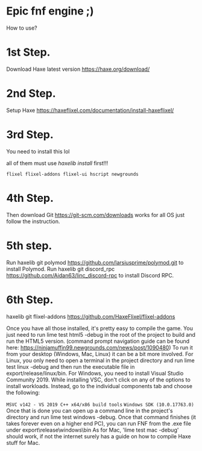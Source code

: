 # Epic fnf engine ;)

How to use?

# 1st Step. 
Download Haxe latest version https://haxe.org/download/

# 2nd Step. 
Setup Haxe https://haxeflixel.com/documentation/install-haxeflixel/

# 3rd Step.
You need to install this lol

all of them must use *haxelib install* first!!!

`flixel
flixel-addons
flixel-ui
hscript
newgrounds`

# 4th Step.

Then download Git https://git-scm.com/downloads works for all OS just follow the instruction.

# 5th step.

Run haxelib git polymod https://github.com/larsiusprime/polymod.git to install Polymod.
Run haxelib git discord_rpc https://github.com/Aidan63/linc_discord-rpc to install Discord RPC.

# 6th Step. 

haxelib git flixel-addons https://github.com/HaxeFlixel/flixel-addons

Once you have all those installed, it's pretty easy to compile the game. You just need to run lime test html5 -debug in the root of the project to build and run the HTML5 version. (command prompt navigation guide can be found here: https://ninjamuffin99.newgrounds.com/news/post/1090480) To run it from your desktop (Windows, Mac, Linux) it can be a bit more involved. For Linux, you only need to open a terminal in the project directory and run lime test linux -debug and then run the executable file in export/release/linux/bin. For Windows, you need to install Visual Studio Community 2019. While installing VSC, don't click on any of the options to install workloads. Instead, go to the individual components tab and choose the following:

`MSVC v142 - VS 2019 C++ x64/x86 build tools`
`Windows SDK (10.0.17763.0)`
Once that is done you can open up a command line in the project's directory and run lime test windows -debug. Once that command finishes (it takes forever even on a higher end PC), you can run FNF from the .exe file under export\release\windows\bin As for Mac, 'lime test mac -debug' should work, if not the internet surely has a guide on how to compile Haxe stuff for Mac.
